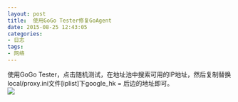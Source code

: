 ```yaml
---
layout: post
title: 	使用GoGo Tester修复GoAgent
date: 2015-08-25 12:43:05
categories:
- 日志
tags:
- 网络
---
```


使用GoGo Tester，点击随机测试，在地址池中搜索可用的IP地址，然后复制替换local/proxy.ini文件[iplist]下google_hk = 后边的地址即可。    
![](https://github.com/bh3nvn/bh3nvn.github.io/raw/master/image/2015/2015-08-25-01.jpg)
